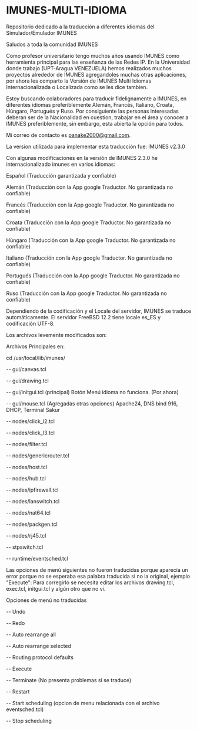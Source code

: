 # IMUNES-MULTI-IDIOMA
Repositorio dedicado a la traducción a diferentes idiomas del  Simulador/Emulador IMUNES

Saludos a toda la comunidad IMUNES

Como profesor universitario tengo muchos años usando IMUNES como herramienta principal para las enseñanza de las Redes IP. En la Universidad donde trabajo (UPT-Aragua VENEZUELA) hemos realizados muchos proyectos alrededor de IMUNES agregandoles muchas otras aplicaciones, por ahora les comparto la Versión de IMUNES Multi Idiomas Internacionalizada o Localizada como se les dice tambien.

Estoy buscando colaboradores para traducir fidelignamente a IMUNES, en diferentes idiomas preferiblemente Alemán, Francés, Italiano, Croata, Húngaro, Portugués y Ruso. Por consiguiente las personas interesadas deberan ser de la Nacionalidad en cuestion, trabajar en el área y conocer a IMUNES preferiblemente, sin embargo, esta abierta la opción para todos.

Mi correo de contacto es panake2000@gmail.com.

La version utilizada para implementar esta traducción fue: IMUNES v2.3.0

Con algunas modificaciones en la versión de IMUNES 2.3.0 he internacionalizado imunes en varios idiomas:

Español (Traducción garantizada y confiable)

Alemán (Traducción con la App google Traductor. No garantizada no confiable)

Francés (Traducción con la App google Traductor. No garantizada no confiable)

Croata (Traducción con la App google Traductor. No garantizada no confiable)

Húngaro (Traducción con la App google Traductor. No garantizada no confiable)

Italiano (Traducción con la App google Traductor. No garantizada no confiable)

Portugués (Traducción con la App google Traductor. No garantizada no confiable)

Ruso (Traducción con la App google Traductor. No garantizada no confiable)


Dependiendo de la codificación y el Locale del servidor, IMUNES se traduce automáticamente.
El servidor FreeBSD 12.2 tiene locale es_ES y codificación UTF-8.

Los archivos levemente modificados son:

Archivos Principales en:

cd /usr/local/lib/imunes/

-- gui/canvas.tcl

-- gui/drawing.tcl

-- gui/initgui.tcl (principal) Botón Menú idioma no funciona. (Por ahora)

-- gui/mouse.tcl (Agregadas otras opciones) Apache24, DNS bind 916, DHCP, Terminal Sakur

-- nodes/click_l2.tcl

-- nodes/click_l3.tcl

-- nodes/filter.tcl

-- nodes/genericrouter.tcl

-- nodes/host.tcl

-- nodes/hub.tcl

-- nodes/ipfirewall.tcl

-- nodes/lanswitch.tcl

-- nodes/nat64.tcl

-- nodes/packgen.tcl

-- nodes/rj45.tcl

-- stpswitch.tcl

-- runtime/eventsched.tcl


Las opciones de menú siguientes no fueron traducidas porque aparecía un error porque no se esperaba esa palabra traducida si no la original, ejemplo "Execute": Para corregirlo se necesita editar los archivos drawing.tcl, exec.tcl, initgui.tcl y algún otro que no vi.

Opciones de menú no traducidas

-- Undo

-- Redo

-- Auto rearrange all

-- Auto rearrange selected

-- Routing protocol defaults

-- Execute

-- Terminate (No presenta problemas si se traduce)

-- Restart

-- Start scheduling (opcion de menu relacionada con el archivo eventsched.tcl)

-- Stop scheduling




